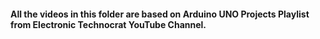 <h4> All the videos in this folder are based on Arduino UNO Projects Playlist from Electronic Technocrat YouTube Channel.</h4>
